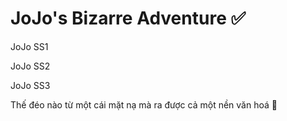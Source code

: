 # JoJo's Bizarre Adventure ✅

JoJo SS1

JoJo SS2

JoJo SS3

Thế đéo nào từ một cái mặt nạ mà ra được cả một nền văn hoá 🙂